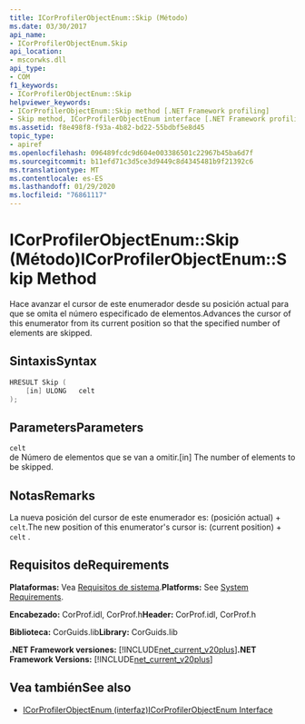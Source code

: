 ```yaml
---
title: ICorProfilerObjectEnum::Skip (Método)
ms.date: 03/30/2017
api_name:
- ICorProfilerObjectEnum.Skip
api_location:
- mscorwks.dll
api_type:
- COM
f1_keywords:
- ICorProfilerObjectEnum::Skip
helpviewer_keywords:
- ICorProfilerObjectEnum::Skip method [.NET Framework profiling]
- Skip method, ICorProfilerObjectEnum interface [.NET Framework profiling]
ms.assetid: f8e498f8-f93a-4b82-bd22-55bdbf5e8d45
topic_type:
- apiref
ms.openlocfilehash: 096489fcdc9d604e003386501c22967b45ba6d7f
ms.sourcegitcommit: b11efd71c3d5ce3d9449c8d4345481b9f21392c6
ms.translationtype: MT
ms.contentlocale: es-ES
ms.lasthandoff: 01/29/2020
ms.locfileid: "76861117"
---
```

# <a name="icorprofilerobjectenumskip-method"></a><span data-ttu-id="66fe2-102">ICorProfilerObjectEnum::Skip (Método)</span><span class="sxs-lookup"><span data-stu-id="66fe2-102">ICorProfilerObjectEnum::Skip Method</span></span>
<span data-ttu-id="66fe2-103">Hace avanzar el cursor de este enumerador desde su posición actual para que se omita el número especificado de elementos.</span><span class="sxs-lookup"><span data-stu-id="66fe2-103">Advances the cursor of this enumerator from its current position so that the specified number of elements are skipped.</span></span>  
  
## <a name="syntax"></a><span data-ttu-id="66fe2-104">Sintaxis</span><span class="sxs-lookup"><span data-stu-id="66fe2-104">Syntax</span></span>  
  
```cpp  
HRESULT Skip (  
    [in] ULONG   celt  
);  
```  
  
## <a name="parameters"></a><span data-ttu-id="66fe2-105">Parameters</span><span class="sxs-lookup"><span data-stu-id="66fe2-105">Parameters</span></span>  
 `celt`  
 <span data-ttu-id="66fe2-106">de Número de elementos que se van a omitir.</span><span class="sxs-lookup"><span data-stu-id="66fe2-106">[in] The number of elements to be skipped.</span></span>  
  
## <a name="remarks"></a><span data-ttu-id="66fe2-107">Notas</span><span class="sxs-lookup"><span data-stu-id="66fe2-107">Remarks</span></span>  
 <span data-ttu-id="66fe2-108">La nueva posición del cursor de este enumerador es: (posición actual) + `celt`.</span><span class="sxs-lookup"><span data-stu-id="66fe2-108">The new position of this enumerator's cursor is: (current position) + `celt` .</span></span>  
  
## <a name="requirements"></a><span data-ttu-id="66fe2-109">Requisitos de</span><span class="sxs-lookup"><span data-stu-id="66fe2-109">Requirements</span></span>  
 <span data-ttu-id="66fe2-110">**Plataformas:** Vea [Requisitos de sistema](../../../../docs/framework/get-started/system-requirements.md).</span><span class="sxs-lookup"><span data-stu-id="66fe2-110">**Platforms:** See [System Requirements](../../../../docs/framework/get-started/system-requirements.md).</span></span>  
  
 <span data-ttu-id="66fe2-111">**Encabezado:** CorProf.idl, CorProf.h</span><span class="sxs-lookup"><span data-stu-id="66fe2-111">**Header:** CorProf.idl, CorProf.h</span></span>  
  
 <span data-ttu-id="66fe2-112">**Biblioteca:** CorGuids.lib</span><span class="sxs-lookup"><span data-stu-id="66fe2-112">**Library:** CorGuids.lib</span></span>  
  
 <span data-ttu-id="66fe2-113">**.NET Framework versiones:** [!INCLUDE[net_current_v20plus](../../../../includes/net-current-v20plus-md.md)]</span><span class="sxs-lookup"><span data-stu-id="66fe2-113">**.NET Framework Versions:** [!INCLUDE[net_current_v20plus](../../../../includes/net-current-v20plus-md.md)]</span></span>  
  
## <a name="see-also"></a><span data-ttu-id="66fe2-114">Vea también</span><span class="sxs-lookup"><span data-stu-id="66fe2-114">See also</span></span>

- [<span data-ttu-id="66fe2-115">ICorProfilerObjectEnum (interfaz)</span><span class="sxs-lookup"><span data-stu-id="66fe2-115">ICorProfilerObjectEnum Interface</span></span>](icorprofilerobjectenum-interface.md)
